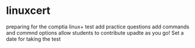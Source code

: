 # linuxcert
preparing for the comptia linux+ test
add practice questions
add commands and commnd options
allow students to contribute
upadte as you go!
Set a date for taking the test
